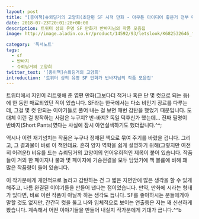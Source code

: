 ```yaml
---
layout: post
title: "[종이책]슈뢰딩거의 고양희(초단편 SF 시적 만화 - 아무튼 아이디어 좋은거 전부 다 적용!)"
date: 2018-07-23T20:01:28+00:00
description: 트위터 상의 유명 SF 만화가 반바지님의 작품 모음집
image: http://image.aladin.co.kr/product/14592/93/letslook/K682532646_f.jpg

category: '독서노트'  
tags: 
  - sf
  - 반바지
  - 슈뢰딩거의 고양희
twitter_text: '[종이책]슈뢰딩거의 고양희'
introduction: '트위터 상의 유명 SF 만화가 반바지님의 작품 모음집'
---
```


트위터에서 지인이 리트윗해 준 엽편 만화(그보다더 적거나 혹은 단 몇 컷으로 되는 등)에 한 동안 매료되었던 적이 있습니다. SF라는 한국에서는 다소 비인기 장르를 다루는데, 그걸 몇 컷 안되는 이야기들로 풀어 내는 걸 보면 매번 감탄을 했었기 때문입니다. 도대체 이런 걸 창작하는 사람은 누구지? 반-바지? 독일 덕후신가 했는데&#8230; 진짜 필명이 반바지(Short Pants)였다는 사실에 잠시 아연실색하기도 했더랍니다.^^;

역시나 이런 재기넘치는 작품은 누구나 정재된 책으로 묶여 주기를 바랐을 겁니다. 그리고, 그 결과물이 바로 이 책인데요. 흔히 양자 역학을 쉽게 설명하기 위해(그렇지만 여전히 어려운!) 비유를 드는 슈뢰딩거의 고양이의 언어유희적인 제목이 붙어 있습니다. 작품들이 거의 한 페이지나 불과 몇 페이지에 기승전결을 모두 담았기에 책 볼륨에 비해 꽤 많은 작품량이 들어 있습니다.

이 작가분에게 개인적으로 놀라고 감탄하는 건 그 짧은 지면안에 많은 생각을 할 수 있게 해주고, 나름 완결된 이야기들을 만들어 낸다는 점이었습니다. 만약, 만화에 시라는 형태가 있다면, 바로 이런 작품이 아닐까 하는 생각도 듭니다. SF를 좋아하시는 분들에게야 말할 것도 없지만, 간간히 컷을 뚫고 나와 입체적으로 보이는 연출등은 저는 꽤 신선하게 봤습니다. 계속해서 어떤 이야기들을 만들어 내실지 작가분에게 기대가 큽니다.^^b